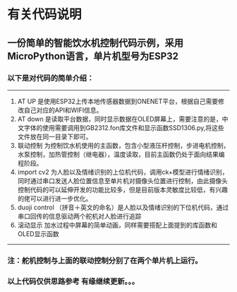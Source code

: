 # 有关代码说明
## 一份简单的智能饮水机控制代码示例，采用MicroPython语言，单片机型号为ESP32
### 以下是对代码的简单介绍：
***
1. AT UP 是使用ESP32上传本地传感器数据到ONENET平台，根据自己需要修改自己对应的API和WIFI信息。
2. AT down 是读取平台数据，同时显示数据在OLED屏幕上，需要注意的是，中文字体的使用需要调用到GB2312.fon库文件和显示函数SSD1306.py,将这些文件放在同一目录下即可。
3. 联动控制 为控制饮水机使用的主函数，包含小型液压杆控制，步进电机控制，水泵控制，加热管控制（继电器），温度读取，目前主函数仍处于面向结果编程阶段。
4. import cv2 为人脸以及情绪识别的上位机代码，调用ck+模型进行情绪识别，同时通过串口发送人脸位置信息至单片机对摄像头位置进行控制，由此摄像头控制代码的可以延伸开发的功能比较多，但是目前版本灵敏度比较低，有兴趣的佬可以进行进一步优化。
5. duoji control （拼音＋英文的命名）是人脸以及情绪识别的下位机代码，通过串口回传的信息驱动两个舵机对人脸进行追踪
6. 滚动显示 加水过程中屏幕的简单动画，同样需要搭配上面提到的库函数和OLED显示函数
***
### 注：舵机控制与上面的联动控制分别了在两个单片机上运行。
### 以上代码仅供思路参考 有缘继续更新。。。
